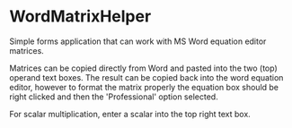# WordMatrixHelper
Simple forms application that can work with MS Word equation editor matrices.

Matrices can be copied directly from Word and pasted into the two (top) operand text boxes.
The result can be copied back into the word equation editor, however to format the matrix properly the equation box should be right clicked and then the 'Professional' option selected.

For scalar multiplication, enter a scalar into the top right text box.
